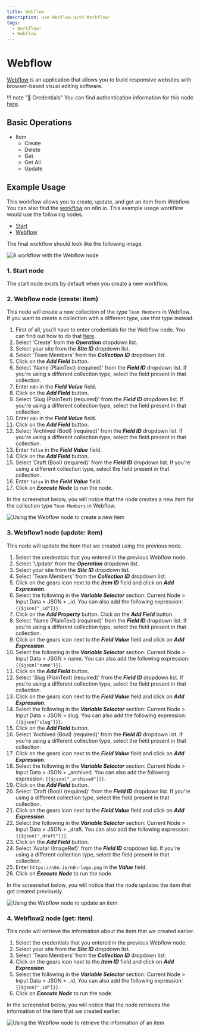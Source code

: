 ```yaml
---
title: Webflow
description: Use Webflow with Workflow²
tags:
  - Workflow²
  - Webflow
---
```

# Webflow

[Webflow](https://webflow.com) is an application that allows you to build responsive websites with browser-based visual editing software.

!!! note "🔑 Credentials"
    You can find authentication information for this node [here](/workflow/integrations/credentials/webflow/).


## Basic Operations

* Item
    * Create
    * Delete
    * Get
    * Get All
    * Update

## Example Usage

This workflow allows you to create, update, and get an item from Webflow. You can also find the [workflow](https://n8n.io/workflows/1048) on n8n.io. This example usage workflow would use the following nodes.
- [Start](/workflow/integrations/core-nodes/n8n-nodes-base.start/)
- [Webflow]()

The final workflow should look like the following image.

![A workflow with the Webflow node](/_images/integrations/nodes/webflow/workflow.png)

### 1. Start node

The start node exists by default when you create a new workflow.

### 2. Webflow node (create: item)

This node will create a new collection of the type `Team Members` in Webflow. If you want to create a collection with a different type, use that type instead.

1. First of all, you'll have to enter credentials for the Webflow node. You can find out how to do that [here](/workflow/integrations/credentials/webflow/).
2. Select 'Create' from the ***Operation*** dropdown list.
3. Select your site from the ***Site ID*** dropdown list.
4. Select 'Team Members' from the ***Collection ID*** dropdown list.
5. Click on the ***Add Field*** button.
6. Select 'Name (PlainText) (required)' from the ***Field ID*** dropdown list. If you're using a different collection type, select the field present in that collection.
7. Enter `n8n` in the ***Field Value*** field.
8. Click on the ***Add Field*** button.
9. Select 'Slug (PlainText) (required)' from the ***Field ID*** dropdown list. If you're using a different collection type, select the field present in that collection.
10. Enter `n8n` in the ***Field Value*** field.
11. Click on the ***Add Field*** button.
12. Select 'Archived (Bool) (required)' from the ***Field ID*** dropdown list. If you're using a different collection type, select the field present in that collection.
13. Enter `false` in the ***Field Value*** field.
14. Click on the ***Add Field*** button.
15. Select 'Draft (Bool) (required)' from the ***Field ID*** dropdown list. If you're using a different collection type, select the field present in that collection.
16. Enter `false` in the ***Field Value*** field.
17. Click on ***Execute Node*** to run the node.

In the screenshot below, you will notice that the node creates a new item for the collection type `Team Members` in Webflow.

![Using the Webflow node to create a new item](/_images/integrations/nodes/webflow/webflow_node.png)


### 3. Webflow1 node (update: item)

This node will update the item that we created using the previous node.

1. Select the credentials that you entered in the previous Webflow node.
2. Select 'Update' from the ***Operation*** dropdown list.
3. Select your site from the ***Site ID*** dropdown list.
4. Select 'Team Members' from the ***Collection ID*** dropdown list.
5. Click on the gears icon next to the ***Item ID*** field and click on ***Add Expression***.
6. Select the following in the ***Variable Selector*** section: Current Node > Input Data > JSON > _id. You can also add the following expression: `{{$json["_id"]}}`.
7. Click on the ***Add Property*** button.
Click on the ***Add Field*** button.
8. Select 'Name (PlainText) (required)' from the ***Field ID*** dropdown list. If you're using a different collection type, select the field present in that collection.
9. Click on the gears icon next to the ***Field Value*** field and click on ***Add Expression***.
10. Select the following in the ***Variable Selector*** section: Current Node > Input Data > JSON > name. You can also add the following expression: `{{$json["name"]}}`.
11. Click on the ***Add Field*** button.
12. Select 'Slug (PlainText) (required)' from the ***Field ID*** dropdown list. If you're using a different collection type, select the field present in that collection.
13. Click on the gears icon next to the ***Field Value*** field and click on ***Add Expression***.
14. Select the following in the ***Variable Selector*** section: Current Node > Input Data > JSON > slug. You can also add the following expression: `{{$json["slug"]}}`.
15. Click on the ***Add Field*** button.
16. Select 'Archived (Bool) (required)' from the ***Field ID*** dropdown list. If you're using a different collection type, select the field present in that collection.
17. Click on the gears icon next to the ***Field Value*** field and click on ***Add Expression***.
18. Select the following in the ***Variable Selector*** section: Current Node > Input Data > JSON > _archived. You can also add the following expression: `{{$json["_archived"]}}`.
19. Click on the ***Add Field*** button.
20. Select 'Draft (Bool) (required)' from the ***Field ID*** dropdown list. If you're using a different collection type, select the field present in that collection.
21. Click on the gears icon next to the ***Field Value*** field and click on ***Add Expression***.
22. Select the following in the ***Variable Selector*** section: Current Node > Input Data > JSON > _draft. You can also add the following expression: `{{$json["_draft"]}}`.
23. Click on the ***Add Field*** button.
24. Select 'Avatar (ImageRef)' from the ***Field ID*** dropdown list. If you're using a different collection type, select the field present in that collection.
25. Enter `https://n8n.io/n8n-logo.png` in the ***Value*** field.
26. Click on ***Execute Node*** to run the node.


In the screenshot below, you will notice that the node updates the item that got created previously.

![Using the Webflow node to update an item](/_images/integrations/nodes/webflow/webflow1_node.png)

### 4. Webflow2 node (get: item)

This node will retrieve the information about the item that we created earlier.


1. Select the credentials that you entered in the previous Webflow node.
2. Select your site from the ***Site ID*** dropdown list.
3. Select 'Team Members' from the ***Collection ID*** dropdown list.
4. Click on the gears icon next to the ***Item ID*** field and click on ***Add Expression***.
5. Select the following in the ***Variable Selector*** section: Current Node > Input Data > JSON > _id. You can also add the following expression: `{{$json["_id"]}}`.
6. Click on ***Execute Node*** to run the node.

In the screenshot below, you will notice that the node retrieves the information of the item that we created earlier.

![Using the Webflow node to retrieve the information of an item](/_images/integrations/nodes/webflow/webflow2_node.png)
